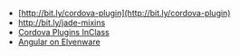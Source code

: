 *   [http://bit.ly/cordova-plugin](http://bit.ly/cordova-plugin)
*   <span id="docs-internal-guid-82877e03-c2f7-26cc-6d97-742c7d110e15">[<span>http://bit.ly/jade-mixins</span>](http://bit.ly/jade-mixins)</span>
*   [Cordova Plugins InClass](/courses/1085616)
*   [Angular on Elvenware](http://elvenware.com/charlie/development/web/JavaScript/Angular.html)